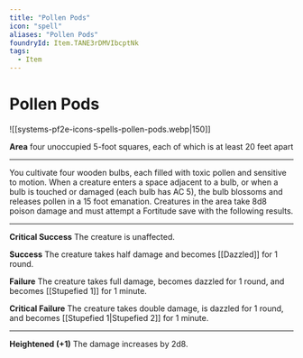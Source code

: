 ```yaml
---
title: "Pollen Pods"
icon: "spell"
aliases: "Pollen Pods"
foundryId: Item.TANE3rDMVIbcptNk
tags:
  - Item
---
```


# Pollen Pods
![[systems-pf2e-icons-spells-pollen-pods.webp|150]]

**Area** four unoccupied 5-foot squares, each of which is at least 20 feet apart

* * *

You cultivate four wooden bulbs, each filled with toxic pollen and sensitive to motion. When a creature enters a space adjacent to a bulb, or when a bulb is touched or damaged (each bulb has AC 5), the bulb blossoms and releases pollen in a 15 foot emanation. Creatures in the area take 8d8 poison damage and must attempt a Fortitude save with the following results.

* * *

**Critical Success** The creature is unaffected.

**Success** The creature takes half damage and becomes [[Dazzled]] for 1 round.

**Failure** The creature takes full damage, becomes dazzled for 1 round, and becomes [[Stupefied 1]] for 1 minute.

**Critical Failure** The creature takes double damage, is dazzled for 1 round, and becomes [[Stupefied 1|Stupefied 2]] for 1 minute.

* * *

**Heightened (+1)** The damage increases by 2d8.
